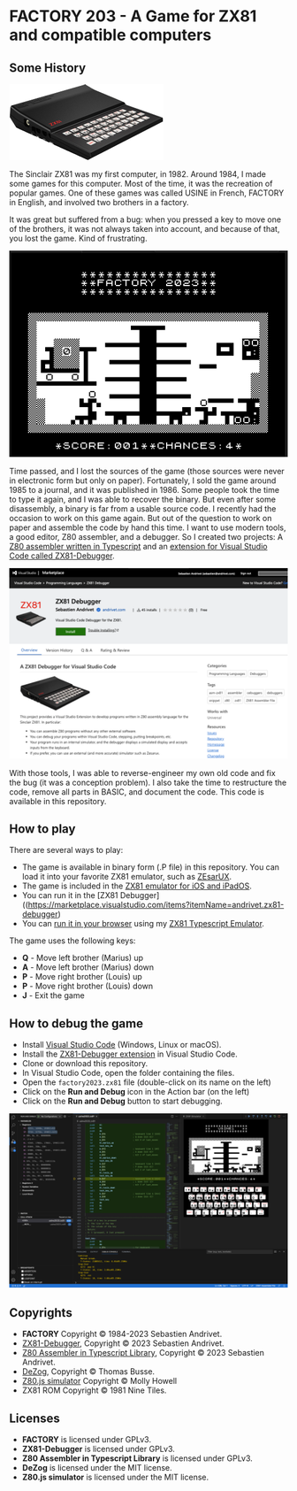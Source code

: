 # FACTORY 203 - A Game for ZX81 and compatible computers

## Some History

![](./images/ZX81.png)

The Sinclair ZX81 was my first computer, in 1982. Around 1984, I made some games for this computer. Most of the time, it was the recreation of popular games. One of these games was called USINE in French, FACTORY in English, and involved two brothers in a factory.

It was great but suffered from a bug: when you pressed a key to move one of the brothers, it was not always taken into account, and because of that, you lost the game. Kind of frustrating.

[![](./images/factory2023.png)](https://www.andrivet.com/static/ZX81/)

Time passed, and I lost the sources of the game (those sources were never in electronic form but only on paper). Fortunately, I sold the game around 1985 to a journal, and it was published in 1986. Some people took the time to type it again, and I was able to recover the binary. But even after some disassembly, a binary is far from a usable source code. I recently had the occasion to work on this game again. But out of the question to work on paper and assemble the code by hand this time. I want to use modern tools, a good editor, Z80 assembler, and a debugger. So I created two projects: A [Z80 assembler written in Typescript](https://github.com/andrivet/z80-assembler) and an [extension for Visual Studio Code called ZX81-Debugger](https://marketplace.visualstudio.com/items?itemName=andrivet.zx81-debugger).

![](./images/vscode-extension.png)

With those tools, I was able to reverse-engineer my own old code and fix the bug (it was a conception problem). I also take the time to restructure the code, remove all parts in BASIC, and document the code. This code is available in this repository.

## How to play

There are several ways to play:

* The game is available in binary form (.P file) in this repository. You can load it into your favorite ZX81 emulator, such as [ZEsarUX](https://github.com/chernandezba/zesarux).
* The game is included in the [ZX81 emulator for iOS and iPadOS](https://apps.apple.com/ch/app/zx81/id1180117434).
* You can run it in the [ZX81 Debugger]((https://marketplace.visualstudio.com/items?itemName=andrivet.zx81-debugger)
* You can [run it in your browser](https://www.andrivet.com/static/ZX81/) using my [ZX81 Typescript Emulator](https://github.com/andrivet/zx81-typescript-emulator).

The game uses the following keys:

* **Q** - Move left brother (Marius) up
* **A** - Move left brother (Marius) down
* **P** - Move right brother (Louis) up
* **P** - Move right brother (Louis) down
* **J** - Exit the game

## How to debug the game

* Install [Visual Studio Code](https://code.visualstudio.com/download) (Windows, Linux or macOS).
* Install the [ZX81-Debugger extension](https://marketplace.visualstudio.com/items?itemName=andrivet.zx81-debugger) in Visual Studio Code.
* Clone or download this repository.
* In Visual Studio Code, open the folder containing the files.
* Open the `factory2023.zx81` file (double-click on its name on the left)
* Click on the **Run and Debug** icon in the Action bar (on the left)
* Click on the **Run and Debug** button to start debugging.

![](./images/ZX81-Debugger.png)

## Copyrights

* **FACTORY** Copyright &copy; 1984-2023 Sebastien Andrivet.
* [ZX81-Debugger](https://github.com/andrivet/ZX81-Debugger), Copyright &copy; 2023 Sebastien Andrivet.
* [Z80 Assembler in Typescript Library](https://github.com/andrivet/z80-assembler), Copyright &copy; 2023 Sebastien Andrivet.
* [DeZog](https://github.com/maziac/DeZog), Copyright &copy; Thomas Busse.
* [Z80.js simulator](https://github.com/DrGoldfire/Z80.js) Copyright &copy; Molly Howell
* ZX81 ROM Copyright &copy; 1981 Nine Tiles.

## Licenses

* **FACTORY** is licensed under GPLv3.
* **ZX81-Debugger** is licensed under GPLv3.
* **Z80 Assembler in Typescript Library** is licensed under GPLv3.
* **DeZog** is licensed under the MIT license.
* **Z80.js simulator** is licensed under the MIT license.
